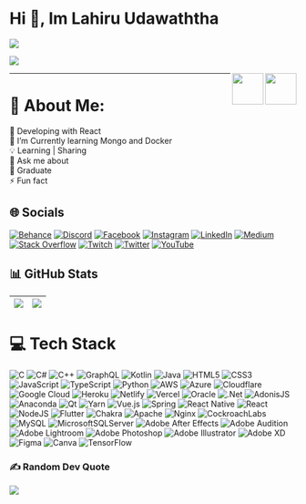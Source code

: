 <div>
            <h1 align="left">Hi 👋,  Im Lahiru Udawaththa</h1>
            
      
[![](https://visitcount.itsvg.in/api?id=lahiruroot&label=Profile%20Views&icon=6&pretty=true)](https://visitcount.itsvg.in)
<!-- Proudly created with GPRM ( https://gprm.itsvg.in ) -->
<a href="https://www.buymeacoffee.com/lahiruudawl"><img src="https://img.buymeacoffee.com/button-api/?text=Buy me a coffee&emoji=&slug=lahiruudawl&button_colour=5F7FFF&font_colour=ffffff&font_family=Cookie&outline_colour=000000&coffee_colour=FFDD00" /></a>
            

<img src="https://education.github.com/assets/next/campus-experts/ce-flag-59b436097e6168e12b543fec9e936037ff777d1c0160fa4b07cd7394d8779418.png" width=55px align="right"/>
<img src="https://media4.giphy.com/media/LrMBxuVKqDHCOJ79fP/giphy.gif?cid=ecf05e47wjry0t76ho0lwpqqrmgxjbigsfbv95j8um8hsvhw&rid=giphy.gif&ct=s" width=55px align="right"/>
            
---
# 💫 About Me:
🔭 Developing with React<br>:orange_book: I’m Currently learning Mongo and Docker<br>:bulb: Learning | Sharing<br>💬 Ask me about<br>:star2: Graduate<br>⚡ Fun fact
            
## 🌐 Socials
[![Behance](https://img.shields.io/badge/Behance-1769ff?logo=behance&logoColor=white)](https://behance.net/lahiruudawaththa) [![Discord](https://img.shields.io/badge/Discord-%237289DA.svg?logo=discord&logoColor=white)](htttps://discord.gg/lahiruudawaththa) [![Facebook](https://img.shields.io/badge/Facebook-%231877F2.svg?logo=Facebook&logoColor=white)](https://facebook.com/lahiruudawaththa) [![Instagram](https://img.shields.io/badge/Instagram-%23E4405F.svg?logo=Instagram&logoColor=white)](https://instagram.com/lahiruudawaththa) [![LinkedIn](https://img.shields.io/badge/LinkedIn-%230077B5.svg?logo=linkedin&logoColor=white)](https://linkedin.com/in/lahiruudawaththa) [![Medium](https://img.shields.io/badge/Medium-12100E?logo=medium&logoColor=white)](https://medium.com/@lahiruudawaththa)[![Stack Overflow](https://img.shields.io/badge/-Stackoverflow-FE7A16?logo=stack-overflow&logoColor=white)](https://stackoverflow.com/users/lahiruudawaththa) [![Twitch](https://img.shields.io/badge/Twitch-%239146FF.svg?logo=Twitch&logoColor=white)](https://twitch.tv/lahiruudawaththa) [![Twitter](https://img.shields.io/badge/Twitter-%231DA1F2.svg?logo=Twitter&logoColor=white)](https://twitter.com/lahiruudawaththa2) [![YouTube](https://img.shields.io/badge/YouTube-%23FF0000.svg?logo=YouTube&logoColor=white)](https://youtube.com/c/l@ahiruudawaththa) 
      
            
           
## 📊 GitHub Stats
            
 ![](https://github-readme-stats.vercel.app/api?username=lahiruroot&theme=dark&hide_border=true&include_all_commits=true&count_private=true)<br/>  | ![](https://github-readme-streak-stats.herokuapp.com/?user=lahiruroot&theme=dark&hide_border=true)<br/>
------------- | -------------            
 
# 💻 Tech Stack
![C](https://img.shields.io/badge/c-%2300599C.svg?style=for-the-badge&logo=c&logoColor=white) ![C#](https://img.shields.io/badge/c%23-%23239120.svg?style=for-the-badge&logo=c-sharp&logoColor=white) ![C++](https://img.shields.io/badge/c++-%2300599C.svg?style=for-the-badge&logo=c%2B%2B&logoColor=white) ![GraphQL](https://img.shields.io/badge/-GraphQL-E10098?style=for-the-badge&logo=graphql&logoColor=white) ![Kotlin](https://img.shields.io/badge/kotlin-%230095D5.svg?style=for-the-badge&logo=kotlin&logoColor=white) ![Java](https://img.shields.io/badge/java-%23ED8B00.svg?style=for-the-badge&logo=java&logoColor=white) ![HTML5](https://img.shields.io/badge/html5-%23E34F26.svg?style=for-the-badge&logo=html5&logoColor=white) ![CSS3](https://img.shields.io/badge/css3-%231572B6.svg?style=for-the-badge&logo=css3&logoColor=white) ![JavaScript](https://img.shields.io/badge/javascript-%23323330.svg?style=for-the-badge&logo=javascript&logoColor=%23F7DF1E) ![TypeScript](https://img.shields.io/badge/typescript-%23007ACC.svg?style=for-the-badge&logo=typescript&logoColor=white) ![Python](https://img.shields.io/badge/python-3670A0?style=for-the-badge&logo=python&logoColor=ffdd54) ![AWS](https://img.shields.io/badge/AWS-%23FF9900.svg?style=for-the-badge&logo=amazon-aws&logoColor=white) ![Azure](https://img.shields.io/badge/azure-%230072C6.svg?style=for-the-badge&logo=azure-devops&logoColor=white) ![Cloudflare](https://img.shields.io/badge/Cloudflare-F38020?style=for-the-badge&logo=Cloudflare&logoColor=white) ![Google Cloud](https://img.shields.io/badge/Google%20Cloud-%234285F4.svg?style=for-the-badge&logo=google-cloud&logoColor=white) ![Heroku](https://img.shields.io/badge/heroku-%23430098.svg?style=for-the-badge&logo=heroku&logoColor=white) ![Netlify](https://img.shields.io/badge/netlify-%23000000.svg?style=for-the-badge&logo=netlify&logoColor=#00C7B7) ![Vercel](https://img.shields.io/badge/vercel-%23000000.svg?style=for-the-badge&logo=vercel&logoColor=white) ![Oracle](https://img.shields.io/badge/Oracle-F80000?style=for-the-badge&logo=oracle&logoColor=white) ![.Net](https://img.shields.io/badge/.NET-5C2D91?style=for-the-badge&logo=.net&logoColor=white) ![AdonisJS](https://img.shields.io/badge/adonisjs-%23220052.svg?style=for-the-badge&logo=adonisjs&logoColor=white) ![Anaconda](https://img.shields.io/badge/Anaconda-%2344A833.svg?style=for-the-badge&logo=anaconda&logoColor=white) ![Qt](https://img.shields.io/badge/Qt-%23217346.svg?style=for-the-badge&logo=Qt&logoColor=white) ![Yarn](https://img.shields.io/badge/yarn-%232C8EBB.svg?style=for-the-badge&logo=yarn&logoColor=white) ![Vue.js](https://img.shields.io/badge/vuejs-%2335495e.svg?style=for-the-badge&logo=vuedotjs&logoColor=%234FC08D) ![Spring](https://img.shields.io/badge/spring-%236DB33F.svg?style=for-the-badge&logo=spring&logoColor=white) ![React Native](https://img.shields.io/badge/react_native-%2320232a.svg?style=for-the-badge&logo=react&logoColor=%2361DAFB) ![React](https://img.shields.io/badge/react-%2320232a.svg?style=for-the-badge&logo=react&logoColor=%2361DAFB) ![NodeJS](https://img.shields.io/badge/node.js-6DA55F?style=for-the-badge&logo=node.js&logoColor=white) ![Flutter](https://img.shields.io/badge/Flutter-%2302569B.svg?style=for-the-badge&logo=Flutter&logoColor=white) ![Chakra](https://img.shields.io/badge/chakra-%234ED1C5.svg?style=for-the-badge&logo=chakraui&logoColor=white) ![Apache](https://img.shields.io/badge/apache-%23D42029.svg?style=for-the-badge&logo=apache&logoColor=white) ![Nginx](https://img.shields.io/badge/nginx-%23009639.svg?style=for-the-badge&logo=nginx&logoColor=white) ![CockroachLabs](https://img.shields.io/badge/Cockroach%20Labs-6933FF?style=for-the-badge&logo=Cockroach%20Labs&logoColor=white) ![MySQL](https://img.shields.io/badge/mysql-%2300f.svg?style=for-the-badge&logo=mysql&logoColor=white) ![MicrosoftSQLServer](https://img.shields.io/badge/Microsoft%20SQL%20Sever-CC2927?style=for-the-badge&logo=microsoft%20sql%20server&logoColor=white) ![Adobe After Effects](https://img.shields.io/badge/Adobe%20After%20Effects-9999FF.svg?style=for-the-badge&logo=Adobe%20After%20Effects&logoColor=white) ![Adobe Audition](https://img.shields.io/badge/Adobe%20Audition-9999FF.svg?style=for-the-badge&logo=Adobe%20Audition&logoColor=white) ![Adobe Lightroom](https://img.shields.io/badge/Adobe%20Lightroom-31A8FF.svg?style=for-the-badge&logo=Adobe%20Lightroom&logoColor=white) ![Adobe Photoshop](https://img.shields.io/badge/adobephotoshop-%2331A8FF.svg?style=for-the-badge&logo=adobephotoshop&logoColor=white) ![Adobe Illustrator](https://img.shields.io/badge/adobeillustrator-%23FF9A00.svg?style=for-the-badge&logo=adobeillustrator&logoColor=white) ![Adobe XD](https://img.shields.io/badge/Adobe%20XD-470137?style=for-the-badge&logo=Adobe%20XD&logoColor=#FF61F6) 	![Figma](https://img.shields.io/badge/figma-%23F24E1E.svg?style=for-the-badge&logo=figma&logoColor=white) ![Canva](https://img.shields.io/badge/Canva-%2300C4CC.svg?style=for-the-badge&logo=Canva&logoColor=white) ![TensorFlow](https://img.shields.io/badge/TensorFlow-%23FF6F00.svg?style=for-the-badge&logo=TensorFlow&logoColor=white)

### ✍️ Random Dev Quote
![](https://quotes-github-readme.vercel.app/api?type=horizontal&theme=radical)
            
 

